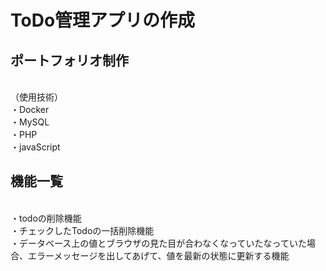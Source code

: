 # ToDo管理アプリの作成
## ポートフォリオ制作
<br>（使用技術）
<br>・Docker
<br>・MySQL
<br>・PHP
<br>・javaScript
## 機能一覧
<br>・todoの削除機能
<br>・チェックしたTodoの一括削除機能
<br>・データベース上の値とブラウザの見た目が合わなくなっていたなっていた場合、エラーメッセージを出してあげて、値を最新の状態に更新する機能
